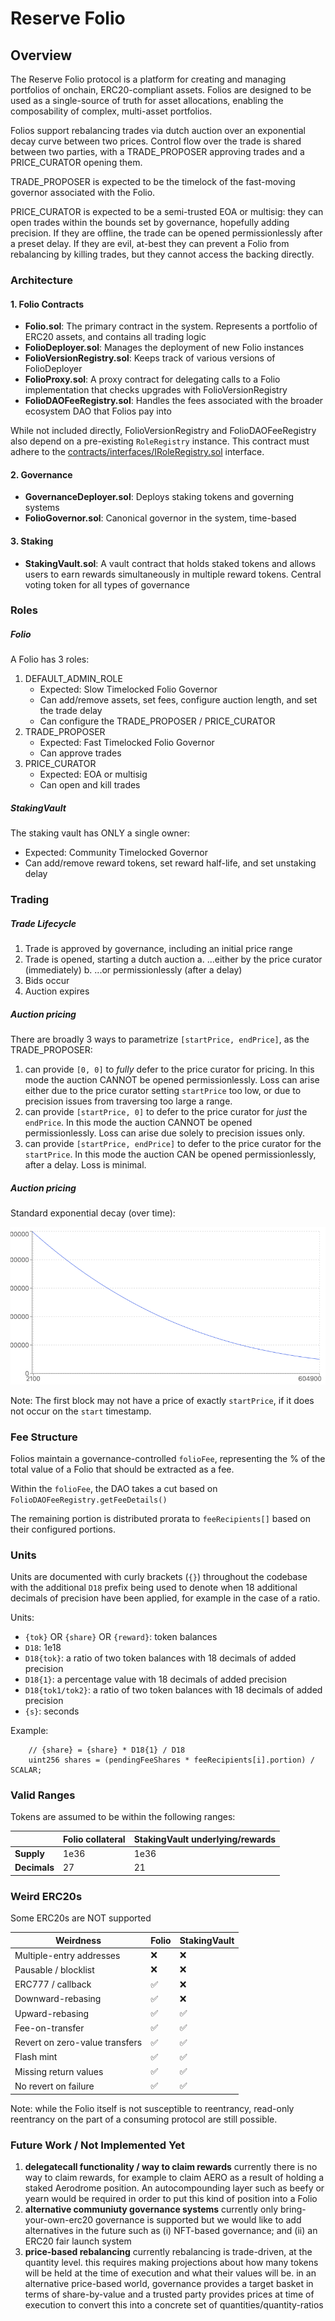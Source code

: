 # Reserve Folio

## Overview

The Reserve Folio protocol is a platform for creating and managing portfolios of onchain, ERC20-compliant assets. Folios are designed to be used as a single-source of truth for asset allocations, enabling the composability of complex, multi-asset portfolios.

Folios support rebalancing trades via dutch auction over an exponential decay curve between two prices. Control flow over the trade is shared between two parties, with a TRADE_PROPOSER approving trades and a PRICE_CURATOR opening them.

TRADE_PROPOSER is expected to be the timelock of the fast-moving governor associated with the Folio.

PRICE_CURATOR is expected to be a semi-trusted EOA or multisig: they can open trades within the bounds set by governance, hopefully adding precision. If they are offline, the trade can be opened permissionlessly after a preset delay. If they are evil, at-best they can prevent a Folio from rebalancing by killing trades, but they cannot access the backing directly.

### Architecture

#### 1. **Folio Contracts**

- **Folio.sol**: The primary contract in the system. Represents a portfolio of ERC20 assets, and contains all trading logic
- **FolioDeployer.sol**: Manages the deployment of new Folio instances
- **FolioVersionRegistry.sol**: Keeps track of various versions of FolioDeployer
- **FolioProxy.sol**: A proxy contract for delegating calls to a Folio implementation that checks upgrades with FolioVersionRegistry
- **FolioDAOFeeRegistry.sol**: Handles the fees associated with the broader ecosystem DAO that Folios pay into

While not included directly, FolioVersionRegistry and FolioDAOFeeRegistry also depend on a pre-existing `RoleRegistry` instance. This contract must adhere to the [contracts/interfaces/IRoleRegistry.sol](contracts/interfaces/IRoleRegistry.sol) interface.

#### 2. **Governance**

- **GovernanceDeployer.sol**: Deploys staking tokens and governing systems
- **FolioGovernor.sol**: Canonical governor in the system, time-based

#### 3. **Staking**

- **StakingVault.sol**: A vault contract that holds staked tokens and allows users to earn rewards simultaneously in multiple reward tokens. Central voting token for all types of governance

### Roles

##### Folio

A Folio has 3 roles:

1. DEFAULT_ADMIN_ROLE
   - Expected: Slow Timelocked Folio Governor
   - Can add/remove assets, set fees, configure auction length, and set the trade delay
   - Can configure the TRADE_PROPOSER / PRICE_CURATOR
2. TRADE_PROPOSER
   - Expected: Fast Timelocked Folio Governor
   - Can approve trades
3. PRICE_CURATOR
   - Expected: EOA or multisig
   - Can open and kill trades

##### StakingVault

The staking vault has ONLY a single owner:

- Expected: Community Timelocked Governor
- Can add/remove reward tokens, set reward half-life, and set unstaking delay

### Trading

##### Trade Lifecycle

1. Trade is approved by governance, including an initial price range
2. Trade is opened, starting a dutch auction
   a. ...either by the price curator (immediately)
   b. ...or permissionlessly (after a delay)
3. Bids occur
4. Auction expires

##### Auction pricing

There are broadly 3 ways to parametrize `[startPrice, endPrice]`, as the TRADE_PROPOSER:

1. can provide `[0, 0]` to _fully_ defer to the price curator for pricing. In this mode the auction CANNOT be opened permissionlessly. Loss can arise either due to the price curator setting `startPrice` too low, or due to precision issues from traversing too large a range.
2. can provide `[startPrice, 0]` to defer to the price curator for _just_ the `endPrice`. In this mode the auction CANNOT be opened permissionlessly. Loss can arise due solely to precision issues only.
3. can provide `[startPrice, endPrice]` to defer to the price curator for the `startPrice`. In this mode the auction CAN be opened permissionlessly, after a delay. Loss is minimal.

##### Auction pricing

Standard exponential decay (over time):

![alt text](auction.png "Auction Curve")

Note: The first block may not have a price of exactly `startPrice`, if it does not occur on the `start` timestamp.

### Fee Structure

Folios maintain a governance-controlled `folioFee`, representing the % of the total value of a Folio that should be extracted as a fee.

Within the `folioFee`, the DAO takes a cut based on `FolioDAOFeeRegistry.getFeeDetails()`

The remaining portion is distributed prorata to `feeRecipients[]` based on their configured portions.

### Units

Units are documented with curly brackets (`{}`) throughout the codebase with the additional `D18` prefix being used to denote when 18 additional decimals of precision have been applied, for example in the case of a ratio.

Units:

- `{tok}` OR `{share}` OR `{reward}`: token balances
- `D18`: 1e18
- `D18{tok}`: a ratio of two token balances with 18 decimals of added precision
- `D18{1}`: a percentage value with 18 decimals of added precision
- `D18{tok1/tok2}`: a ratio of two token balances with 18 decimals of added precision
- `{s}`: seconds

Example:

```
    // {share} = {share} * D18{1} / D18
    uint256 shares = (pendingFeeShares * feeRecipients[i].portion) / SCALAR;
```

### Valid Ranges

Tokens are assumed to be within the following ranges:

|              | Folio collateral | StakingVault underlying/rewards |
| ------------ | ---------------- | ------------------------------- |
| **Supply**   | 1e36             | 1e36                            |
| **Decimals** | 27               | 21                              |

### Weird ERC20s

Some ERC20s are NOT supported

| Weirdness                      | Folio | StakingVault |
| ------------------------------ | ----- | ------------ |
| Multiple-entry addresses       | ❌    | ❌           |
| Pausable / blocklist           | ❌    | ❌           |
| ERC777 / callback              | ✅    | ❌           |
| Downward-rebasing              | ✅    | ❌           |
| Upward-rebasing                | ✅    | ✅           |
| Fee-on-transfer                | ✅    | ✅           |
| Revert on zero-value transfers | ✅    | ✅           |
| Flash mint                     | ✅    | ✅           |
| Missing return values          | ✅    | ✅           |
| No revert on failure           | ✅    | ✅           |

Note: while the Folio itself is not susceptible to reentrancy, read-only reentrancy on the part of a consuming protocol are still possible.

### Future Work / Not Implemented Yet

1. **delegatecall functionality / way to claim rewards**
   currently there is no way to claim rewards, for example to claim AERO as a result of holding a staked Aerodrome position. An autocompounding layer such as beefy or yearn would be required in order to put this kind of position into a Folio
2. **alternative communiuty governance systems**
   currently only bring-your-own-erc20 governance is supported but we would like to add alternatives in the future such as (i) NFT-based governance; and (ii) an ERC20 fair launch system
3. **price-based rebalancing**
   currently rebalancing is trade-driven, at the quantity level. this requires making projections about how many tokens will be held at the time of execution and what their values will be. in an alternative price-based world, governance provides a target basket in terms of share-by-value and a trusted party provides prices at time of execution to convert this into a concrete set of quantities/quantity-ratios
